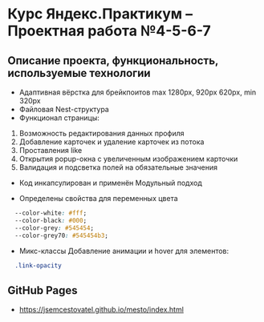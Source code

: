 # Курс Яндекс.Практикум – Проектная работа №4-5-6-7

## Описание проекта, функциональность, используемые технологии

* Адаптивная вёрстка для брейкпоитов max 1280px, 920px 620px, min 320px
* Файловая Nest-структура
* Функционал страницы:
1) Возможность редактирования данных профиля
2) Добавление карточек и удаление карточек из потока
3) Проставления like
4) Открытия popup-окна с увеличенным изображением карточки
5) Валидация и подсветка полей на обязательные значения
* Код инкапсулирован и применён Модульный подход

* Определены свойства для переменных цвета
```css
  --color-white: #fff;
  --color-black: #000;
  --color-grey: #545454;
  --color-grey70: #545454b3;
```
* Микс-классы
Добавление анимации и hover для элементов:
```css
  .link-opacity
```

## GitHub Pages
* https://jsemcestovatel.github.io/mesto/index.html